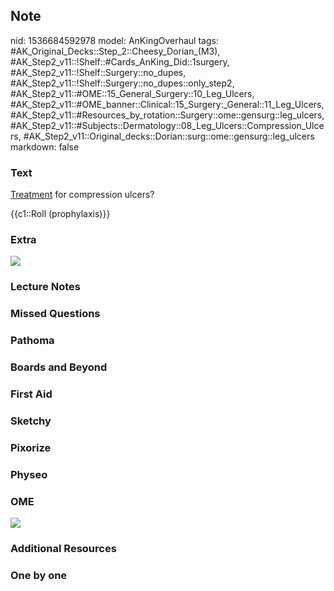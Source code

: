 ## Note
nid: 1536684592978
model: AnKingOverhaul
tags: #AK_Original_Decks::Step_2::Cheesy_Dorian_(M3), #AK_Step2_v11::!Shelf::#Cards_AnKing_Did::1surgery, #AK_Step2_v11::!Shelf::Surgery::no_dupes, #AK_Step2_v11::!Shelf::Surgery::no_dupes::only_step2, #AK_Step2_v11::#OME::15_General_Surgery::10_Leg_Ulcers, #AK_Step2_v11::#OME_banner::Clinical::15_Surgery:_General::11_Leg_Ulcers, #AK_Step2_v11::#Resources_by_rotation::Surgery::ome::gensurg::leg_ulcers, #AK_Step2_v11::#Subjects::Dermatology::08_Leg_Ulcers::Compression_Ulcers, #AK_Step2_v11::Original_decks::Dorian::surg::ome::gensurg::leg_ulcers
markdown: false

### Text
<u>Treatment</u> for compression ulcers?
<div>
  <div>
    {{c1::Roll (prophylaxis)}}
  </div>
</div>

### Extra
<img src="120132_Leg%20Ulcers_091217-edit.png">

### Lecture Notes


### Missed Questions


### Pathoma


### Boards and Beyond


### First Aid


### Sketchy


### Pixorize


### Physeo


### OME
<div class="ome-widget">
  <a href=
  "https://onlinemeded.org/spa/surgery-general/leg-ulcers/acquire?ref=anki">
  <img src="_OME_AnkiFlashcards_Lesson_1.png"></a>
</div>

### Additional Resources


### One by one

